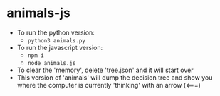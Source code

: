 # animals-js

* To run the python version: 
    * `python3 animals.py`
* To run the javascript version: 
    * `npm i`
    * `node animals.js`
* To clear the 'memory', delete 'tree.json' and it will start over
* This version of 'animals' will dump the decision tree and show you where the computer is currently 'thinking' with an arrow (<===)